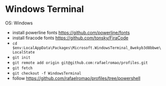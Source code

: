 # Windows Terminal

OS: Windows

- install powerline fonts https://github.com/powerline/fonts
- install firacode fonts https://github.com/tonsky/FiraCode
- `cd $env:LocalAppData\Packages\Microsoft.WindowsTerminal_8wekyb3d8bbwe\LocalState`
- `git init`
- `git remote add origin git@github.com:rafaelromao/profiles.git`
- `git fetch`
- `git checkout -f WindowsTerminal`
- follow https://github.com/rafaelromao/profiles/tree/powershell
